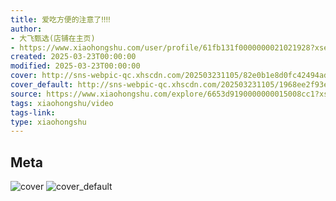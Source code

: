 ```yaml
---
title: 爱吃方便的注意了‼️‼️
author:
- 大飞甄选(店铺在主页)
- https://www.xiaohongshu.com/user/profile/61fb131f0000000021021928?xsec_token=undefined
created: 2025-03-23T00:00:00
modified: 2025-03-23T00:00:00
cover: http://sns-webpic-qc.xhscdn.com/202503231105/82e0b1e8d0fc42494adb122b9ff28efb/1040g2sg3139ifru17q705ofr2cfoc698plkodvo!nc_n_webp_prv_1
cover_default: http://sns-webpic-qc.xhscdn.com/202503231105/1968ee2f93eb3999e4ae203e0c7b6100/1040g2sg3139ifru17q705ofr2cfoc698plkodvo!nc_n_webp_mw_1
source: https://www.xiaohongshu.com/explore/6653d9190000000015008cc1?xsec_token=ABtAj1PgjJPA8dyp6KEq_ME3BQ8qKZKudpsWhEl4ek9Es=
tags: xiaohongshu/video
tags-link:
type: xiaohongshu
---
```


## Meta

![cover](http://sns-webpic-qc.xhscdn.com/202503231105/82e0b1e8d0fc42494adb122b9ff28efb/1040g2sg3139ifru17q705ofr2cfoc698plkodvo!nc_n_webp_prv_1)
![cover_default](http://sns-webpic-qc.xhscdn.com/202503231105/1968ee2f93eb3999e4ae203e0c7b6100/1040g2sg3139ifru17q705ofr2cfoc698plkodvo!nc_n_webp_mw_1)
